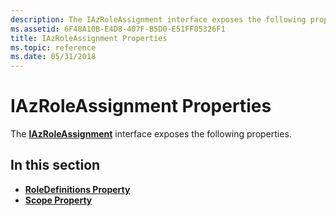 ```yaml
---
description: The IAzRoleAssignment interface exposes the following properties.
ms.assetid: 6F48A10B-E4D8-407F-B5D0-E51FF05326F1
title: IAzRoleAssignment Properties
ms.topic: reference
ms.date: 05/31/2018
---
```


# IAzRoleAssignment Properties

The [**IAzRoleAssignment**](/windows/desktop/api/Azroles/nn-azroles-iazroleassignment) interface exposes the following properties.

## In this section

-   [**RoleDefinitions Property**](/windows/desktop/api/Azroles/nf-azroles-iazroleassignment-get_roledefinitions)
-   [**Scope Property**](/windows/desktop/api/Azroles/nf-azroles-iazroleassignment-get_scope)

 

 



